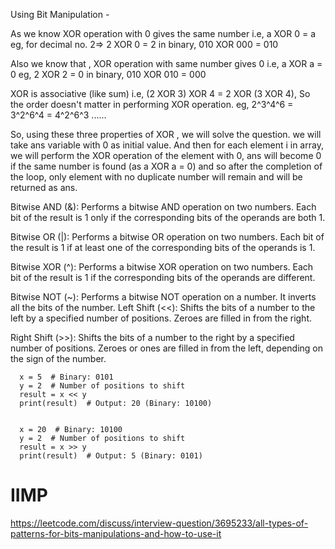 Using Bit Manipulation -

As we know XOR operation with 0 gives the same number
i.e, a XOR 0 = a
eg, for decimal no. 2=> 2 XOR 0 = 2
in binary, 010 XOR 000 = 010

Also we know that , XOR operation with same number gives 0
i.e, a XOR a = 0
eg, 2 XOR 2 = 0
in binary, 010 XOR 010 = 000

XOR is associative (like sum)
i.e, (2 XOR 3) XOR 4 = 2 XOR (3 XOR 4), So the order doesn't matter in performing XOR operation.
eg, 2^3^4^6 = 3^2^6^4 = 4^2^6^3 ......

So, using these three properties of XOR , we will solve the question. we will take ans variable with 0 as initial value. And then for each element i in array, we will perform the XOR operation of the element with 0, ans will become 0 if the same number is found (as a XOR a = 0) and so after the completion of the loop, only element with no duplicate number will remain and will be returned as ans.

Bitwise AND (&): Performs a bitwise AND operation on two numbers. Each bit of the result is 1 only if the corresponding bits of the operands are both 1.


Bitwise OR (|): Performs a bitwise OR operation on two numbers. Each bit of the result is 1 if at least one of the corresponding bits of the operands is 1.


Bitwise XOR (^): Performs a bitwise XOR operation on two numbers. Each bit of the result is 1 if the corresponding bits of the operands are different.


Bitwise NOT (~): Performs a bitwise NOT operation on a number. It inverts all the bits of the number.
Left Shift (<<): Shifts the bits of a number to the left by a specified number of positions. Zeroes are filled in from the right.


Right Shift (>>): Shifts the bits of a number to the right by a specified number of positions. Zeroes or ones are filled in from the left, depending on the sign of the number.

```
  x = 5  # Binary: 0101
  y = 2  # Number of positions to shift
  result = x << y
  print(result)  # Output: 20 (Binary: 10100)
  
  
  x = 20  # Binary: 10100
  y = 2  # Number of positions to shift
  result = x >> y
  print(result)  # Output: 5 (Binary: 0101)

```
# IIMP
https://leetcode.com/discuss/interview-question/3695233/all-types-of-patterns-for-bits-manipulations-and-how-to-use-it

```
